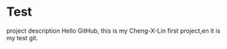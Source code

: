 # Test
project description
Hello GitHub, this is my Cheng-X-Lin first project,en it is my test git.
